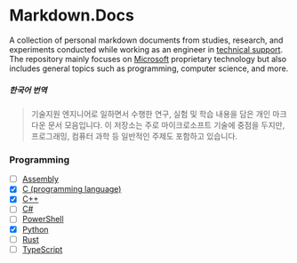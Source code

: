 # Markdown.Docs
A collection of personal markdown documents from studies, research, and experiments conducted while working as an engineer in [technical support](https://jobs.careers.microsoft.com/global/en/search?p=Technical%20Support&l=en_us&pg=1&pgSz=20&o=Relevance&flt=true). The repository mainly focuses on [Microsoft](https://www.microsoft.com) proprietary technology but also includes general topics such as programming, computer science, and more.

##### 한국어 번역
> 기술지원 엔지니어로 일하면서 수행한 연구, 실험 및 학습 내용을 담은 개인 마크다운 문서 모음입니다. 이 저장소는 주로 마이크로소프트 기술에 중점을 두지만, 프로그래밍, 컴퓨터 과학 등 일반적인 주제도 포함하고 있습니다.

### Programming
- [ ] [Assembly](Assembly.md)
- [x] [C (programming language)](C.md)
- [x] [C++](Cpp.md)
- [ ] [C#](Csharp.md)
- [ ] [PowerShell](PowerShell.md)
- [x] [Python](Python.md)
- [ ] [Rust](Rust.md)
- [ ] [TypeScript](TypeScript.md)
